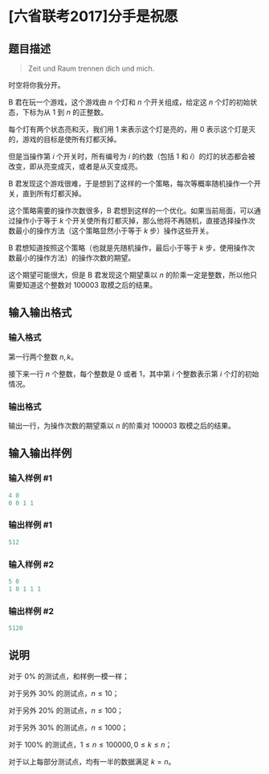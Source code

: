 # [六省联考2017]分手是祝愿

## 题目描述

> Zeit und Raum trennen dich und mich.

时空将你我分开。

B 君在玩一个游戏，这个游戏由 $n$ 个灯和 $n$ 个开关组成，给定这 $n$ 个灯的初始状态，下标为从 $1$ 到 $n$ 的正整数。

每个灯有两个状态亮和灭，我们用 $1$ 来表示这个灯是亮的，用 $0$ 表示这个灯是灭的，游戏的目标是使所有灯都灭掉。

但是当操作第 $i$ 个开关时，所有编号为 $i$ 的约数（包括 $1$ 和 $i$）的灯的状态都会被改变，即从亮变成灭，或者是从灭变成亮。

B 君发现这个游戏很难，于是想到了这样的一个策略，每次等概率随机操作一个开关，直到所有灯都灭掉。

这个策略需要的操作次数很多，B 君想到这样的一个优化。如果当前局面，可以通过操作小于等于 $k$ 个开关使所有灯都灭掉，那么他将不再随机，直接选择操作次数最小的操作方法（这个策略显然小于等于 $k$ 步）操作这些开关。

B 君想知道按照这个策略（也就是先随机操作，最后小于等于 $k$ 步，使用操作次数最小的操作方法）的操作次数的期望。

这个期望可能很大，但是 B 君发现这个期望乘以 $n$ 的阶乘一定是整数，所以他只需要知道这个整数对 $100003$ 取模之后的结果。

## 输入输出格式

### 输入格式

第一行两个整数 $n, k$。

接下来一行 $n$ 个整数，每个整数是 $0$ 或者 $1$，其中第 $i$ 个整数表示第 $i$ 个灯的初始情况。

### 输出格式

输出一行，为操作次数的期望乘以 $n$ 的阶乘对 $100003$ 取模之后的结果。

## 输入输出样例

### 输入样例 #1

```cpp
4 0
0 0 1 1

```
### 输出样例 #1

```cpp
512
```


### 输入样例 #2

```cpp
5 0
1 0 1 1 1
```


### 输出样例 #2

```cpp
5120
```


## 说明

对于 $0\%$ 的测试点，和样例一模一样；

对于另外 $30\%$ 的测试点，$n \leq 10$；

对于另外 $20\%$ 的测试点，$n \leq 100$；

对于另外 $30\%$ 的测试点，$n \leq 1000$；

对于 $100\%$ 的测试点，$1 \leq n \leq 100000, 0 \leq k \leq n$；

对于以上每部分测试点，均有一半的数据满足 $k = n$。

